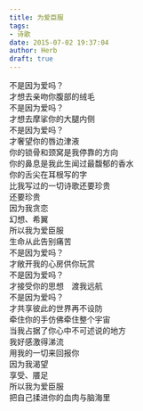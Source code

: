 ```yaml
---
title: 为爱臣服
tags:
- 诗歌
date: 2015-07-02 19:37:04
author: Herb
draft: true
---  
```

不是因为爱吗？  
才想去亲吻你腹部的绒毛  
不是因为爱吗？  
才想去摩挲你的大腿内侧  
不是因为爱吗？  
才奢望你的唇边津液  
你的锁骨和颈窝是我停靠的方向  
你的鼻息是我此生闻过最馥郁的香水  
你的舌尖在耳根写的字  
比我写过的一切诗歌还要珍贵  
还要珍贵  
因为我贪恋  
幻想、希翼  
所以我为爱臣服  
生命从此告别痛苦  
不是因为爱吗？  
才敞开我的心房供你玩赏  
不是因为爱吗？  
才接受你的思想　渡我远航  
不是因为爱吗？  
才共享彼此的世界再不设防  
牵住你的手仿佛牵住整个宇宙  
当我占据了你心中不可述说的地方  
我好感激得涕流  
用我的一切来回报你  
因为我渴望  
享受、餍足  
所以我为爱臣服  
把自己揉进你的血肉与脑海里